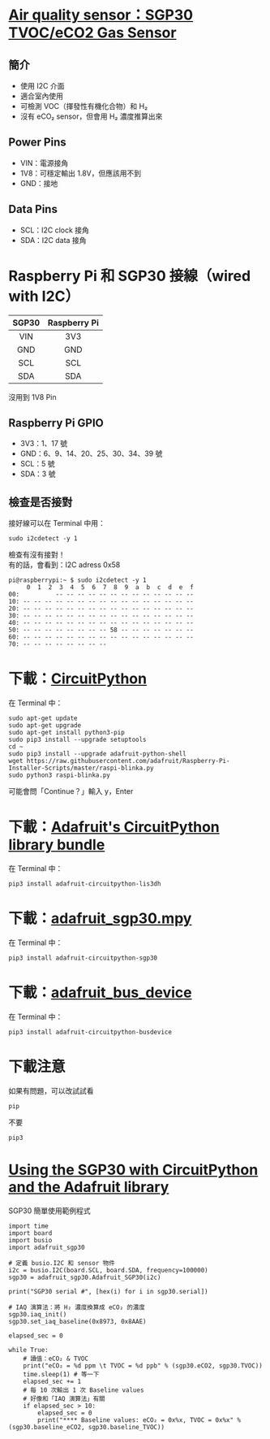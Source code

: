 # [Air quality sensor：SGP30 TVOC/eCO2 Gas Sensor](https://cdn-learn.adafruit.com/downloads/pdf/adafruit-sgp30-gas-tvoc-eco2-mox-sensor.pdf)
## 簡介
- 使用 I2C 介面
- 適合室內使用
- 可檢測 VOC（揮發性有機化合物）和 H₂
- 沒有 eCO₂ sensor，但會用 H₂ 濃度推算出來
## Power Pins
- VIN：電源接角
- 1V8：可穩定輸出 1.8V，但應該用不到
- GND：接地
## Data Pins
- SCL：I2C clock 接角
- SDA：I2C data 接角
# Raspberry Pi 和 SGP30 接線（wired with I2C）
|SGP30|Raspberry Pi|
|:-:|:-:|
|VIN|3V3|
|GND|GND|
|SCL|SCL|
|SDA|SDA|

沒用到 1V8 Pin
## Raspberry Pi GPIO
- 3V3：1、17 號  
- GND：6、9、14、20、25、30、34、39 號  
- SCL：5 號  
- SDA：3 號
## 檢查是否接對
接好線可以在 Terminal 中用：  

    sudo i2cdetect -y 1  
檢查有沒有接對！  
有的話，會看到：I2C adress 0x58

    pi@raspberrypi:~ $ sudo i2cdetect -y 1
         0  1  2  3  4  5  6  7  8  9  a  b  c  d  e  f
    00:          -- -- -- -- -- -- -- -- -- -- -- -- --
    10: -- -- -- -- -- -- -- -- -- -- -- -- -- -- -- --
    20: -- -- -- -- -- -- -- -- -- -- -- -- -- -- -- --
    30: -- -- -- -- -- -- -- -- -- -- -- -- -- -- -- --
    40: -- -- -- -- -- -- -- -- -- -- -- -- -- -- -- --
    50: -- -- -- -- -- -- -- -- 58 -- -- -- -- -- -- --
    60: -- -- -- -- -- -- -- -- -- -- -- -- -- -- -- --
    70: -- -- -- -- -- -- -- --
# 下載：[CircuitPython](https://learn.adafruit.com/circuitpython-on-raspberrypi-linux/installing-circuitpython-on-raspberry-pi)
在 Terminal 中：

    sudo apt-get update
    sudo apt-get upgrade
    sudo apt-get install python3-pip
    sudo pip3 install --upgrade setuptools
    cd ~
    sudo pip3 install --upgrade adafruit-python-shell
    wget https://raw.githubusercontent.com/adafruit/Raspberry-Pi-Installer-Scripts/master/raspi-blinka.py
    sudo python3 raspi-blinka.py
可能會問「Continue？」輸入 y，Enter
# 下載：[Adafruit's CircuitPython library bundle](https://github.com/adafruit/Adafruit_CircuitPython_Bundle)
在 Terminal 中：

    pip3 install adafruit-circuitpython-lis3dh
# 下載：[adafruit_sgp30.mpy](https://github.com/adafruit/Adafruit_CircuitPython_SGP30)
在 Terminal 中：

    pip3 install adafruit-circuitpython-sgp30
# 下載：[adafruit_bus_device](https://github.com/adafruit/Adafruit_CircuitPython_BusDevice/tree/5aceeae814effae4eb950f1078c194b11401faa7)
在 Terminal 中：

    pip3 install adafruit-circuitpython-busdevice
# 下載注意
如果有問題，可以改試試看  

    pip
不要  

    pip3
# [Using the SGP30 with CircuitPython and the Adafruit library](https://github.com/adafruit/Adafruit_CircuitPython_SGP30/blob/main/examples/sgp30_simpletest.py)
SGP30 簡單使用範例程式

    import time
    import board
    import busio
    import adafruit_sgp30
    
    # 定義 busio.I2C 和 sensor 物件
    i2c = busio.I2C(board.SCL, board.SDA, frequency=100000)
    sgp30 = adafruit_sgp30.Adafruit_SGP30(i2c)

    print("SGP30 serial #", [hex(i) for i in sgp30.serial])

    # IAQ 演算法：將 H₂ 濃度換算成 eCO₂ 的濃度
    sgp30.iaq_init()
    sgp30.set_iaq_baseline(0x8973, 0x8AAE)

    elapsed_sec = 0

    while True:
        # 讀值：eCO₂ & TVOC
        print("eCO₂ = %d ppm \t TVOC = %d ppb" % (sgp30.eCO2, sgp30.TVOC))     
        time.sleep(1) # 等一下
        elapsed_sec += 1
        # 每 10 次輸出 1 次 Baseline values
        # 好像和「IAQ 演算法」有關
        if elapsed_sec > 10:
            elapsed_sec = 0
            print("**** Baseline values: eCO₂ = 0x%x, TVOC = 0x%x" % (sgp30.baseline_eCO2, sgp30.baseline_TVOC))
